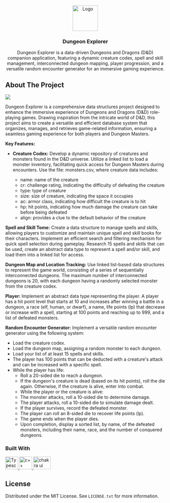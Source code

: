 <!-- Improved compatibility of back to top link: See: https://github.com/othneildrew/Best-README-Template/pull/73 -->

<a name="readme-top"></a>

<!--
*** Thanks for checking out the Best-README-Template. If you have a suggestion
*** that would make this better, please fork the repo and create a pull request
*** or simply open an issue with the tag "enhancement".
*** Don't forget to give the project a star!
*** Thanks again! Now go create something AMAZING! :D
-->

<!-- PROJECT SHIELDS -->
<!--
*** I'm using markdown "reference style" links for readability.
*** Reference links are enclosed in brackets [ ] instead of parentheses ( ).
*** See the bottom of this document for the declaration of the reference variables
*** for contributors-url, forks-url, etc. This is an optional, concise syntax you may use.
*** https://www.markdownguide.org/basic-syntax/#reference-style-links
-->

<!-- PROJECT LOGO -->
<br />
<div align="center">
  <a href="https://github.com/Jose-AE/dungeon-explorer">
    <img src="https://static.thenounproject.com/png/4213462-200.png" alt="Logo" width="80" height="80">
  </a>
<h3 align="center">Dungeon Explorer</h3>

  <p align="center">
    Dungeon Explorer is a data-driven Dungeons and Dragons (D&D) companion application, featuring a dynamic creature codex, spell and skill management, interconnected dungeon mapping, player progression, and a versatile random encounter generator for an immersive gaming experience.
    
  </p>
</div>

<!-- ABOUT THE PROJECT -->

## About The Project

<img src="https://i.imgur.com/jJJ9cUT.png" />


Dungeon Explorer is a comprehensive data structures project designed to enhance the immersive experience of Dungeons and Dragons (D&D) role-playing games. Drawing inspiration from the intricate world of D&D, this project aims to create a versatile and efficient database system that organizes, manages, and retrieves game-related information, ensuring a seamless gaming experience for both players and Dungeon Masters.

**Key Features:**
- **Creature Codex:**
Develop a dynamic repository of creatures and monsters found in the D&D universe. Utilize a linked list to load a monster inventory, facilitating quick access for Dungeon Masters during encounters. Use the file: monsters.csv, where creature data includes:

  - name: name of the creature
  - cr: challenge rating, indicating the difficulty of defeating the creature
  - type: type of creature
  - size: size of creature, indicating the space it occupies
  - ac: armor class, indicating how difficult the creature is to hit
  - hp: hit points, indicating how much damage the creature can take before being defeated
  - align: provides a clue to the default behavior of the creature


**Spell and Skill Tome:**
Create a data structure to manage spells and skills, allowing players to customize and maintain unique spell and skill books for their characters. Implement an efficient search and filtering mechanism for quick spell selection during gameplay. Research 15 spells and skills that can be used, create an abstract data type to represent a spell and/or skill, and load them into a linked list for access.

**Dungeon Map and Location Tracking:**
Use linked list-based data structures to represent the game world, consisting of a series of sequentially interconnected dungeons. The maximum number of interconnected dungeons is 20, with each dungeon having a randomly selected monster from the creature codex.

**Player:**
Implement an abstract data type representing the player. A player has a hit point level that starts at 10 and increases after winning a battle in a dungeon, a race (elf, human, or dwarf), a name, life points (lp) that decrease or increase with a spell, starting at 100 points and reaching up to 999, and a list of defeated monsters.

**Random Encounter Generator:**
Implement a versatile random encounter generator using the following system:

- Load the creature codex.
- Load the dungeon map, assigning a random monster to each dungeon.
- Load your list of at least 15 spells and skills.
- The player has 100 points that can be deducted with a creature's attack and can be increased with a specific spell.
- While the player has life:
  - Roll a 20-sided die to reach a dungeon.
  - If the dungeon's creature is dead (based on its hit points), roll the die again. Otherwise, if the creature is alive, enter into combat.
  - While the player or the creature is alive:
  - The monster attacks, roll a 10-sided die to determine damage.
  - The player attacks, roll a 10-sided die to simulate damage dealt.
  - If the player survives, record the defeated monster.
  - The player can roll an 8-sided die to recover life points (lp).
  - The game ends when the player dies.
  - Upon completion, display a sorted list, by name, of the defeated monsters, including their name, race, and the number of conquered dungeons.


### Built With

<a href="https://cmake.org/" target="_blank" rel="noreferrer"> <img src="https://cmake.org/wp-content/uploads/2023/08/CMake-Mark.svg" alt="Typescript" width="40" height="40"/> </a>
<a href="https://www.w3schools.com/cpp/" target="_blank" rel="noreferrer"> <img src="https://camo.githubusercontent.com/a8917573a65206f0615f2addfef5c9f3a6586c0aa7d71500a732b26e506bbeff/68747470733a2f2f75706c6f61642e77696b696d656469612e6f72672f77696b6970656469612f636f6d6d6f6e732f312f31382f49534f5f432532422532425f4c6f676f2e737667" alt="c++" width="40" height="40"/> </a>
<a href="https://www.wxwidgets.org/" target="_blank" rel="noreferrer"> <img src="https://upload.wikimedia.org/wikipedia/commons/thumb/b/bb/WxWidgets.svg/192px-WxWidgets.svg.png" alt="chakra ui" width="55" height="40"/> </a>




<!-- LICENSE -->

## License

Distributed under the MIT License. See `LICENSE.txt` for more information.


